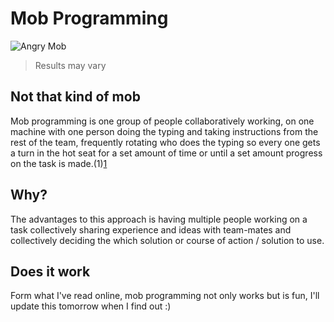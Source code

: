 # Mob Programming
![Angry Mob](http://simpsons.wikia.com/wiki/File:Simpsons_angry_mob.png)
> Results may vary

## Not that kind of mob
Mob programming is one group of people collaboratively working, on one machine with one person doing the typing and taking instructions from the rest of the team, frequently rotating who does the typing so every one gets a turn in the hot seat for a set amount of time or until a set amount progress on the task is made.(1)[1]

## Why?
The advantages to this approach is having multiple people working on a task collectively sharing experience and ideas with team-mates and collectively deciding the which solution or course of action / solution to use.

## Does it work
Form what I've read online, mob programming not only works but is fun, I'll update this tomorrow when I find out :)

[1]: http://mobprogramming.org/mob-programming-your-way/#more-334

